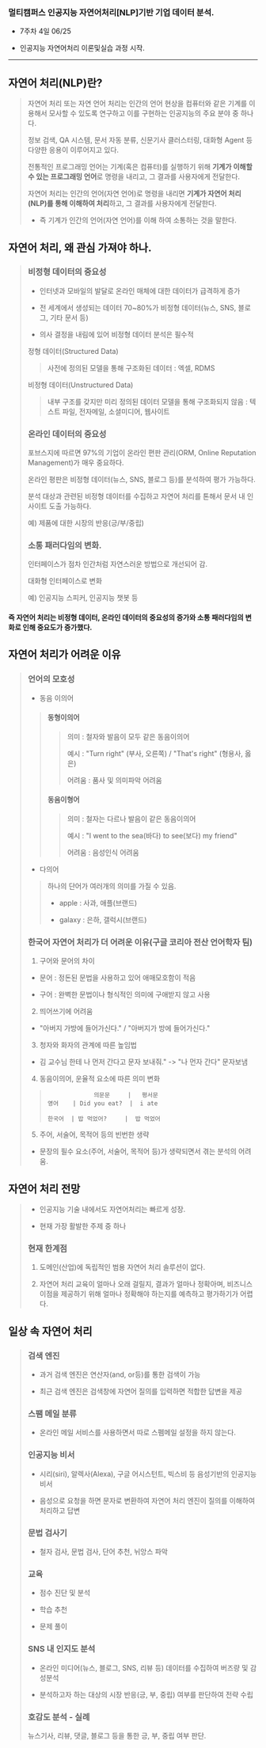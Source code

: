 ### 멀티캠퍼스 인공지능 자연어처리[NLP]기반 기업 데이터 분석.
- 7주차 4일 06/25

- 인공지능 자연어처리 이론및실습 과정 시작.
---
## 자연어 처리(NLP)란?
> 자연어 처리 또는 자연 언어 처리는 인간의 언어 현상을 컴퓨터와 같은 기계를 이용해서 모사할 수 있도록 연구하고 이를 구현하는 인공지능의 주요 분야 중 하나다.
> 
> 정보 검색, QA 시스템, 문서 자동 분류, 신문기사 클러스터링, 대화형 Agent 등 다양한 응용이 이루어지고 있다.
> 
> 전통적인 프로그래밍 언어는 기계(혹은 컴퓨터)를 실행하기 위해 **기계가 이해할 수 있는 프로그래밍 언어**로 명령을 내리고, 그 결과를 사용자에게 전달한다.
> 
> 자연어 처리는 인간의 언어(자연 언어)로 명령을 내리면 **기계가 자연어 처리(NLP)를 통해 이해하여 처리**하고, 그 결과를 사용자에게 전달한다.
> - 즉 기계가 인간의 언어(자연 언어)를 이해 하여 소통하는 것을 말한다.
> 
## 자연어 처리, 왜 관심 가져야 하나.
> ### 비정형 데이터의 중요성
> - 인터넷과 모바일의 발달로 온라인 매체에 대한 데이터가 급격하게 증가
> 
> - 전 세계에서 생성되는 데이터 70~80%가 비정형 데이터(뉴스, SNS, 블로그, 기타 문서 등)
> 
> - 의사 결정을 내림에 있어 비정형 데이터 분석은 필수적
> 
> 정형 데이터(Structured Data)
>> 사전에 정의된 모델을 통해 구조화된 데이터 : 엑셀, RDMS
>
> 비정형 데이터(Unstructured Data)
>> 내부 구조를 갖지만 미리 정의된 데이터 모델을 통해 구조화되지 않음 : 텍스트 파일, 전자메일, 소셜미디어, 웹사이트
>
> ### 온라인 데이터의 중요성
> 포브스지에 따르면 97%의 기업이 온라인 편판 관리(ORM, Online Reputation Management)가 매우 중요하다.
> 
> 온라인 평판은 비정형 데이터(뉴스, SNS, 블로그 등)를 분석하여 평가 가능하다.
> 
> 분석 대상과 관련된 비정형 데이터를 수집하고 자연어 처리를 톤해서 문서 내 인사이트 도출 가능하다.
> 
> 예) 제품에 대한 시장의 반응(긍/부/중립)
> 
> ### 소통 패러다임의 변화.
> 인터페이스가 점차 인간처럼 자연스러운 방법으로 개선되어 감.
> 
> 대화형 인터페이스로 변화
> 
> 예) 인공지능 스피커, 인공지능 챗봇 등
> 
#### 즉 자연어 처리는 비정형 데이터, 온라인 데이터의 중요성의 증가와 소통 패러다임의 변화로 인해 중요도가 증가했다.
>
## 자연어 처리가 어려운 이유
> ### 언어의 모호성 
> - 동음 이의어
>> #### 동형이의어
>>> 의미 : 철자와 발음이 모두 같은 동음이의어
>>> 
>>> 예시 : "Turn right" (부사, 오른쪽) / "That's right" (형용사, 옳은)
>>> 
>>> 어려움 : 품사 및 의미파악 어려움
>> #### 동음이형어
>>> 의미 : 철자는 다르나 발음이 같은 동음이의어
>>> 
>>> 예시 : "I went to the sea(바다) to see(보다) my friend"
>>> 
>>> 어려움 : 음성인식 어려움
> - 다의어
>> 하나의 단어가 여러개의 의미를 가질 수 있음.
>> -  apple : 사과, 애플(브랜드)
>>
>> - galaxy : 은하, 갤럭시(브랜드)
>
> ### 한국어 자연어 처리가 더 어려운 이유(구글 코리아 전산 언어학자 팀)
> 1. 구어와 문어의 차이
> - 문어 : 정돈된 문법을 사용하고 있어 애매모호함이 적음
> 
> - 구어 : 완벽한 문법이나 형식적인 의미에 구애받지 않고 사용
> 
> 2. 띄어쓰기에 어려움
> - "아버지 가방에 들어가신다." / "아버지가 방에 들어가신다."
> 
> 3. 청자와 화자의 관계에 따른 높임법
> - 김 교수님 한테 나 먼저 간다고 문자 보내줘." -> "나 먼자 간다" 문자보냄
> 
> 4. 동음이의어, 운율적 요소에 따른 의미 변화
>> ```
>>              의문문     |   평서문
>> 영어    | Did you eat?  |  i ate
>> 
>> 한국어  | 밥 먹었어?     |  밥 먹었어
>> ```
> 
> 5. 주어, 서술어, 목적어 등의 빈번한 생략
> - 문장의 필수 요소(주어, 서술어, 목적어 등)가 생략되면서 겪는 분석의 어려움.
>
## 자연어 처리 전망
> - 인공지능 기술 내에서도 자연어처리는 빠르게 성장.
> 
> - 현재 가장 활발한 주제 중 하나
> 
> ### 현재 한계점
> 1. 도메인(산업)에 독립적인 범용 자연어 처리 솔루션이 없다.
> 
> 2. 자연어 처리 교육이 얼마나 오래 걸릴지, 결과가 얼마나 정확아며, 비즈니스 이점을 제공하기 위해 얼마나 정확해야 하는지를 예측하고 평가하기가 어렵다.
> 
## 일상 속 자연어 처리
> ### 검색 엔진
> - 과거 검색 엔진은 연산자(and, or등)를 통한 검색이 가능
> 
> - 최근 검색 엔진은 검색창에 자연어 질의를 입력하면 적합한 답변을 제공
> 
> ### 스팸 메일 분류
> - 온라인 메일 서비스를 사용하면서 따로 스펨메일 설정을 하지 않는다.
> 
> ### 인공지능 비서
> - 시리(siri), 알렉사(Alexa), 구글 어시스턴트, 빅스비 등 음성기반의 인공지능 비서
> 
> - 음성으로 요청을 하면 문자로 변환하여 자연어 처리 엔진이 질의를 이해하여 처리하고 답변
> 
> ### 문법 검사기
> - 철자 검사, 문법 검사, 단어 추천, 뉘앙스 파악
> 
> ### 교육
> - 점수 진단 및 분석
> 
> - 학습 추천
> 
> - 문제 풀이
> 
> ### SNS 내 인지도 분석
> - 온라인 미디어(뉴스, 블로그, SNS, 리뷰 등) 데이터를 수집하여 버즈량 및 감성분석
> 
> - 분석하고자 하는 대상의 시장 반응(긍, 부, 중립) 여부를 판단하여 전략 수립
> 
> ### 호감도 분석 - 실례
> 뉴스기사, 리뷰, 댓글, 블로그 등을 통한 긍, 부, 중립 여부 판단.
>
